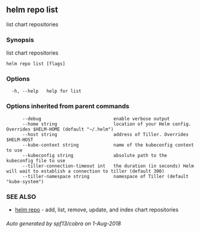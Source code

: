 ## helm repo list

list chart repositories

### Synopsis

list chart repositories

```
helm repo list [flags]
```

### Options

```
  -h, --help   help for list
```

### Options inherited from parent commands

```
      --debug                           enable verbose output
      --home string                     location of your Helm config. Overrides $HELM-HOME (default "~/.helm")
      --host string                     address of Tiller. Overrides $HELM-HOST
      --kube-context string             name of the kubeconfig context to use
      --kubeconfig string               absolute path to the kubeconfig file to use
      --tiller-connection-timeout int   the duration (in seconds) Helm will wait to establish a connection to tiller (default 300)
      --tiller-namespace string         namespace of Tiller (default "kube-system")
```

### SEE ALSO

* [helm repo](../../helm/#helm-repo)	 - add, list, remove, update, and index chart repositories

###### Auto generated by spf13/cobra on 1-Aug-2018
